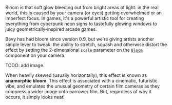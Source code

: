 Bloom is that soft glow bleeding out from bright areas of light: in the real world, this is caused by your camera (or eyes) getting overwhelmed or an imperfect focus.
In games, it's a powerful artistic tool for creating everything from cyberpunk neon signs to tastefully glowing windows to juicy geometrically-inspired arcade games.

Bevy has had bloom since version 0.9, but we're giving artists another simple lever to tweak: the ability to stretch, squash and otherwise distort the effect by setting the 2-dimensional `scale` parameter on the [`Bloom`] component on your camera.

TODO: add image.

When heavily skewed (usually horizontally), this effect is known as **anamorphic bloom**.
This effect is associated with a cinematic, futuristic vibe, and emulates the unusual geometry of certain film cameras as they compress a wider image onto narrower film.
But, regardless of why it occurs, it simply looks neat!

[`Bloom`]: https://dev-docs.bevyengine.org/bevy/core_pipeline/bloom/struct.Bloom.html